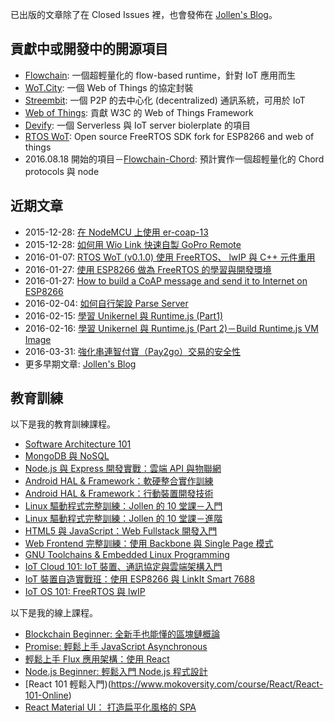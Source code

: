已出版的文章除了在 Closed Issues 裡，也會發佈在 [Jollen's Blog](http://jollen.org/blog)。

## 貢獻中或開發中的開源項目

* [Flowchain](https://github.com/flowchain): 一個超輕量化的 flow-based runtime，針對 IoT 應用而生
* [WoT.City](https://github.com/wotcity): 一個 Web of Things 的協定封裝
* [Streembit](https://github.com/streembit): 一個 P2P 的去中心化 (decentralized) 通訊系統，可用於 IoT
* [Web of Things](https://github.com/w3c/web-of-things-framework): 貢獻 W3C 的 Web of Things Framework
* [Devify](https://github.com/DevifyPlatform): 一個 Serverless 與 IoT server biolerplate 的項目
* [RTOS WoT](https://github.com/jollen/rtos-wot): Open source FreeRTOS SDK fork for ESP8266 and web of things
* 2016.08.18 開始的項目－[Flowchain-Chord](https://github.com/jollen/flowchain-chord): 預計實作一個超輕量化的 Chord protocols 與 node

## 近期文章

* 2015-12-28: [在 NodeMCU 上使用 er-coap-13](https://github.com/jollen/blog/issues/1)
* 2015-12-28: [如何用 Wio Link 快速自製 GoPro Remote](https://github.com/jollen/blog/issues/6)
* 2016-01-07: [RTOS WoT (v0.1.0) 使用 FreeRTOS、 lwIP 與 C++ 元件重用](https://github.com/jollen/blog/issues/7)
* 2016-01-27: [使用 ESP8266 做為 FreeRTOS 的學習與開發環境](https://github.com/jollen/blog/issues/8)
* 2016-01-27: [How to build a CoAP message and send it to Internet on ESP8266](https://github.com/jollen/blog/issues/2)
* 2016-02-04: [如何自行架設 Parse Server](https://github.com/jollen/blog/issues/10)
* 2016-02-15: [學習 Unikernel 與 Runtime.js (Part1)](https://github.com/jollen/blog/issues/12)
* 2016-02-16: [學習 Unikernel 與 Runtime.js (Part 2)－Build Runtime.js VM Image](https://github.com/jollen/blog/issues/13)
* 2016-03-31: [強化串連智付寶（Pay2go）交易的安全性](https://github.com/jollen/blog/issues/18)
* 更多早期文章: [Jollen's Blog](http://jollen.org/blog)

## 教育訓練

以下是我的教育訓練課程。

* [Software Architecture 101](https://www.moko365.com/enterprise/ad101-software-architecture-101)
* [MongoDB 與 NoSQL](https://www.moko365.com/enterprise/ap102-mongodb-nosql)
* [Node.js 與 Express 開發實戰：雲端 API 與物聯網](https://www.moko365.com/enterprise/ap103-nodejs-express)
* [Android HAL & Framework：軟硬整合實作訓練](https://www.moko365.com/enterprise/af101-android-hal-framework-practical)
* [Android HAL & Framework：行動裝置開發技術](https://www.moko365.com/enterprise/af102-android-hal-framework-subsystems)
* [Linux 驅動程式完整訓練：Jollen 的 10 堂課－入門](https://www.moko365.com/enterprise/sp001-linux-device-driver-basic)
* [Linux 驅動程式完整訓練：Jollen 的 10 堂課－進階](https://www.moko365.com/enterprise/sp002-linux-device-drive-advanced)
* [HTML5 與 JavaScript：Web Fullstack 開發入門](https://www.moko365.com/enterprise/ap100-html5-javascript-apps-cloud)
* [Web Frontend 完整訓練：使用 Backbone 與 Single Page 模式](https://www.moko365.com/enterprise/ap101-html5-front-end)
* [GNU Toolchains & Embedded Linux Programming](https://www.moko365.com/enterprise/sp000-gnu-toolchains-embedded-linux-programming)
* [IoT Cloud 101: IoT 裝置、通訊協定與雲端架構入門](https://www.moko365.com/enterprise/wot101-protocols-architecture-101)
* [IoT 裝置自造實戰班：使用 ESP8266 與 LinkIt Smart 7688](https://www.moko365.com/enterprise/im101-esp8266-linkit-smart-7688)
* [IoT OS 101: FreeRTOS 與 lwIP](https://www.moko365.com/enterprise/iot100-freertos-iot-programming-101)

以下是我的線上課程。

* [Blockchain Beginner: 全新手也能懂的區塊鏈概論](https://www.mokoversity.com/course/Blockchain/Blockchain-Beginner)
* [Promise: 輕鬆上手 JavaScript Asynchronous](https://www.mokoversity.com/course/React/Promise-Beginner)
* [輕鬆上手 Flux 應用架構：使用 React](https://www.mokoversity.com/course/React/React-Flux-Beginner)
* [Node.js Beginner: 輕鬆入門 Node.js 程式設計](https://www.mokoversity.com/course/Nodejs/Nodejs-Beginner)
* [React 101 輕鬆入門)(https://www.mokoversity.com/course/React/React-101-Online)
* [React Material UI： 打造扁平化風格的 SPA](https://www.mokoversity.com/course/React/React-Material-UI)
